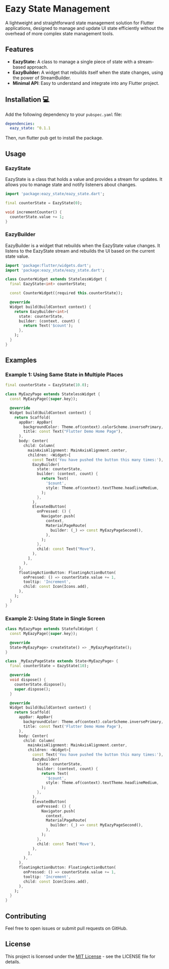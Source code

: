 # Eazy State Management

A lightweight and straightforward state management solution for Flutter applications, designed to manage and update UI state efficiently without the overhead of more complex state management tools.

## Features
- **EazyState:** A class to manage a single piece of state with a stream-based approach.
- **EazyBuilder:** A widget that rebuilds itself when the state changes, using the power of StreamBuilder.
- **Minimal API**: Easy to understand and integrate into any Flutter project.


## Installation 💻

Add the following dependency to your `pubspec.yaml` file:

```yaml
dependencies:
  eazy_state: ^0.1.1
```

Then, run flutter pub get to install the package.

## Usage

### EazyState

EazyState is a class that holds a value and provides a stream for updates. It allows you to manage state and notify listeners about changes.

```dart
import 'package:eazy_state/eazy_state.dart';

final counterState = EazyState(0);

void incrementCounter() {
  counterState.value += 1;
}
```

### EazyBuilder

EazyBuilder is a widget that rebuilds when the EazyState value changes. It listens to the EazyState stream and rebuilds the UI based on the current state value.

```dart
import 'package:flutter/widgets.dart';
import 'package:eazy_state/eazy_state.dart';

class CounterWidget extends StatelessWidget {
  final EazyState<int> counterState;

  const CounterWidget({required this.counterState});

  @override
  Widget build(BuildContext context) {
    return EazyBuilder<int>(
      state: counterState,
      builder: (context, count) {
        return Text('$count');
      },
    );
  }
}
```

## Examples

### Example 1: Using Same State in Multiple Places

```dart
final counterState = EazyState(10.0);

class MyEazyPage extends StatelessWidget {
  const MyEazyPage({super.key});

  @override
  Widget build(BuildContext context) {
    return Scaffold(
      appBar: AppBar(
        backgroundColor: Theme.of(context).colorScheme.inversePrimary,
        title: const Text("Flutter Demo Home Page"),
      ),
      body: Center(
        child: Column(
          mainAxisAlignment: MainAxisAlignment.center,
          children: <Widget>[
            const Text('You have pushed the button this many times:'),
            EazyBuilder(
              state: counterState,
              builder: (context, count) {
                return Text(
                  '$count',
                  style: Theme.of(context).textTheme.headlineMedium,
                );
              },
            ),
            ElevatedButton(
              onPressed: () {
                Navigator.push(
                  context,
                  MaterialPageRoute(
                    builder: (_) => const MyEazyPageSecond(),
                  ),
                );
              },
              child: const Text("Move"),
            ),
          ],
        ),
      ),
      floatingActionButton: FloatingActionButton(
        onPressed: () => counterState.value += 1,
        tooltip: 'Increment',
        child: const Icon(Icons.add),
      ),
    );
  }
}
```

### Example 2: Using State in Single Screen

```dart
class MyEazyPage extends StatefulWidget {
  const MyEazyPage({super.key});

  @override
  State<MyEazyPage> createState() => _MyEazyPageState();
}

class _MyEazyPageState extends State<MyEazyPage> {
  final counterState = EazyState(10);

  @override
  void dispose() {
    counterState.dispose();
    super.dispose();
  }

  @override
  Widget build(BuildContext context) {
    return Scaffold(
      appBar: AppBar(
        backgroundColor: Theme.of(context).colorScheme.inversePrimary,
        title: const Text('Flutter Demo Home Page'),
      ),
      body: Center(
        child: Column(
          mainAxisAlignment: MainAxisAlignment.center,
          children: <Widget>[
            const Text('You have pushed the button this many times:'),
            EazyBuilder(
              state: counterState,
              builder: (context, count) {
                return Text(
                  '$count',
                  style: Theme.of(context).textTheme.headlineMedium,
                );
              },
            ),
            ElevatedButton(
              onPressed: () {
                Navigator.push(
                  context,
                  MaterialPageRoute(
                    builder: (_) => const MyEazyPageSecond(),
                  ),
                );
              },
              child: const Text('Move'),
            ),
          ],
        ),
      ),
      floatingActionButton: FloatingActionButton(
        onPressed: () => counterState.value += 1,
        tooltip: 'Increment',
        child: const Icon(Icons.add),
      ),
    );
  }
}
```


## Contributing

Feel free to open issues or submit pull requests on GitHub.

## License

This project is licensed under the [MIT License](https://github.com/EasyFlutterApps/eazy_state/blob/main/LICENSE) - see the LICENSE file for details.